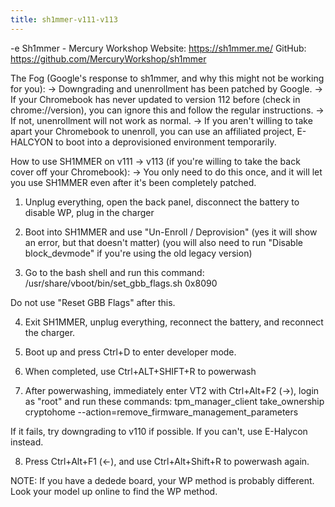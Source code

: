 ```yaml
---
title: sh1mmer-v111-v113
---
```


-e 
Sh1mmer - Mercury Workshop
Website: https://sh1mmer.me/
GitHub: https://github.com/MercuryWorkshop/sh1mmer

The Fog (Google's response to sh1mmer, and why this might not be working for you):
-> Downgrading and unenrollment has been patched by Google. 
-> If your Chromebook has never updated to version 112 before (check in chrome://version), you can ignore this and follow the regular instructions. 
-> If not, unenrollment will not work as normal. 
-> If you aren't willing to take apart your Chromebook to unenroll, you can use an affiliated project, E-HALCYON to boot into a deprovisioned environment temporarily.

How to use SH1MMER on v111 → v113 (if you're willing to take the back cover off your Chromebook):
-> You only need to do this once, and it will let you use SH1MMER even after it's been completely patched.

1. Unplug everything, open the back panel, disconnect the battery to disable WP, plug in the charger

2. Boot into SH1MMER and use "Un-Enroll / Deprovision" (yes it will show an error, but that doesn't matter)
(you will also need to run "Disable block_devmode" if you're using the old legacy version)

3. Go to the bash shell and run this command: 
/usr/share/vboot/bin/set_gbb_flags.sh 0x8090

Do not use "Reset GBB Flags" after this.

4. Exit SH1MMER, unplug everything, reconnect the battery, and reconnect the charger.

5. Boot up and press Ctrl+D to enter developer mode.

6. When completed, use Ctrl+ALT+SHIFT+R to powerwash

7. After powerwashing, immediately enter VT2 with Ctrl+Alt+F2 (→), login as "root" and run these commands:
tpm_manager_client take_ownership
cryptohome --action=remove_firmware_management_parameters

If it fails, try downgrading to v110 if possible. If you can't, use E-Halycon instead.

8. Press Ctrl+Alt+F1 (←), and use Ctrl+Alt+Shift+R to powerwash again.

NOTE: If you have a dedede board, your WP method is probably different. Look your model up online to find the WP method.
